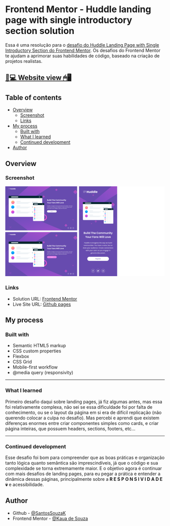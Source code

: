 # Frontend Mentor - Huddle landing page with single introductory section solution

Essa é uma resolução para o [desafio do Huddle Landing Page with Single Introductory Section do Frontend Mentor](https://www.frontendmentor.io/challenges/huddle-landing-page-with-a-single-introductory-section-B_2Wvxgi0). Os desafios do Frontend Mentor te ajudam a aprimorar suas habilidades de código, baseado na criação de projetos realistas.

## [📃💻 Website view 🖱🖥](https://souzasantosk.github.io/Frontend-Mentor/Huddle%20Landing%20Page%20Single%20Section)

## Table of contents

- [Overview](#overview)
  - [Screenshot](#screenshot)
  - [Links](#links)
- [My process](#my-process)
  - [Built with](#built-with)
  - [What I learned](#what-i-learned)
  - [Continued development](#continued-development)
- [Author](#author)

## Overview

### Screenshot

![](./screenshots/results-grid.png)

### Links

- Solution URL: [Frontend Mentor](https://www.frontendmentor.io/solutions/huddle-landing-page-single-section-with-html-and-css-9y7Ik4N-jU)
- Live Site URL: [Github pages](https://souzasantosk.github.io/Frontend-Mentor/Huddle%20Landing%20Page%20Single%20Section)

## My process

### Built with

- Semantic HTML5 markup
- CSS custom properties
- Flexbox
- CSS Grid
- Mobile-first workflow
- @media query (responsivity)

---

### What I learned

Primeiro desafio daqui sobre landing pages, já fiz algumas antes, mas essa foi relativamente complexa, não sei se essa dificuldade foi por falta de conhecimento, ou se o layout da página em si era de difícil replicação (não querendo colocar a culpa no desafio). Mas percebi e aprendi que existem diferenças enormes entre criar componentes simples como cards, e criar página inteiras, que possuem headers, sections, footers, etc...

---

### Continued development

Esse desafio foi bom para compreender que as boas práticas e organização tanto lógica quanto semântica são imprescindíveis, já que o código e sua complexidade se torna extremamente maior. E o objetivo agora é continuar com mais desafios de landing pages, para eu pegar a prática e entender a dinâmica dessas páginas, principalmente sobre a **R E S P O N S I V I D A D E 💀** e acessibilidade.

## Author

- Github - [@SantosSouzaK](https://github.com/SouzaSantosK)
- Frontend Mentor - [@Kaua de Souza](https://www.frontendmentor.io/profile/SouzaSantosK)
